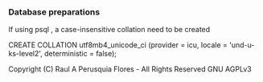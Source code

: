 ### Database preparations

If using psql , a case-insensitive collation need to be created

CREATE COLLATION utf8mb4_unicode_ci (provider = icu, locale = 'und-u-ks-level2', deterministic = false);


Copyright (C) Raul A Perusquia Flores - All Rights Reserved GNU AGPLv3

